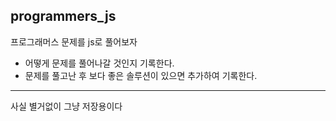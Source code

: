 ## programmers_js
프로그래머스 문제를 js로 풀어보자

* 어떻게 문제를 풀어나갈 것인지 기록한다.
* 문제를 풀고난 후 보다 좋은 솔루션이 있으면 추가하여 기록한다.

***

사실 별거없이 그냥 저장용이다